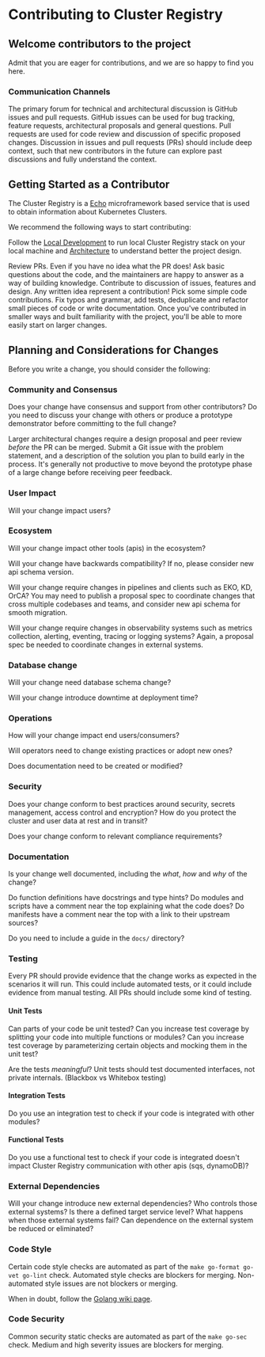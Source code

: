 # Contributing to Cluster Registry

## Welcome contributors to the project

Admit that you are eager for contributions, and we are so happy
to find you here.

### Communication Channels

The primary forum for technical and architectural discussion is GitHub issues
and pull requests. GitHub issues can be used for bug tracking, feature requests,
architectural proposals and general questions. Pull requests are used for code
review and discussion of specific proposed changes. Discussion in issues and
pull requests (PRs) should include deep context, such that new contributors in
the future can explore past discussions and fully understand the context.

## Getting Started as a Contributor

The Cluster Registry is a [Echo](https://echo.labstack.com/) microframework based
service that is used to obtain information about Kubernetes Clusters.

We recommend the following ways to start contributing:

Follow the [Local Development](./local-development.md) to run local Cluster Registry
stack on your local machine and [Architecture](./architecture.md) to understand better
the project design.

Review PRs. Even if you have no idea what the PR does! Ask basic questions about
the code, and the maintainers are happy to answer as a way of building knowledge.
Contribute to discussion of issues, features and design. Any written idea
represent a contribution! Pick some simple code contributions. Fix typos and
grammar, add tests, deduplicate and refactor small pieces of code or write
documentation. Once you've contributed in smaller ways and built familiarity
with the project, you'll be able to more easily start on larger changes.

## Planning and Considerations for Changes

Before you write a change, you should consider the following:

### Community and Consensus

Does your change have consensus and support from other contributors? Do you need
to discuss your change with others or produce a prototype demonstrator before
committing to the full change?

Larger architectural changes require a design proposal and peer review _before_
the PR can be merged. Submit a Git issue with the problem statement, and a
description of the solution you plan to build early in the process. It's
generally not productive to move beyond the prototype phase of a large change
before receiving peer feedback.

### User Impact

Will your change impact users?

### Ecosystem

Will your change impact other tools (apis) in the ecosystem?

Will your change have backwards compatibility? If no, please consider new api
schema version.

Will your change require changes in pipelines and clients such as EKO, KD, OrCA?
You may need to publish a proposal spec to coordinate
changes that cross multiple codebases and teams, and consider new api schema for
smooth migration.

Will your change require changes in observability systems such as metrics
collection, alerting, eventing, tracing or logging systems? Again, a proposal
spec be needed to coordinate changes in external systems.

### Database change

Will your change need database schema change?

Will your change introduce downtime at deployment time?

### Operations

How will your change impact end users/consumers?

Will operators need to change existing practices or adopt new ones?

Does documentation need to be created or modified?

### Security

Does your change conform to best practices around security, secrets management,
access control and encryption? How do you protect the cluster and user data
at rest and in transit?

Does your change conform to relevant compliance requirements?

### Documentation

Is your change well documented, including the _what_, _how_ and _why_ of the
change?

Do function definitions have docstrings and type hints? Do modules and scripts
have a comment near the top explaining what the code does? Do manifests have a
comment near the top with a link to their upstream sources?

Do you need to include a guide in the `docs/` directory?

### Testing

Every PR should provide evidence that the change works as expected in the
scenarios it will run. This could include automated tests, or it could include
evidence from manual testing. All PRs should include some kind of testing.

#### Unit Tests

Can parts of your code be unit tested? Can you increase test coverage by
splitting your code into multiple functions or modules? Can you increase test
coverage by parameterizing certain objects and mocking them in the unit test?

Are the tests _meaningful_? Unit tests should test documented interfaces, not
private internals. (Blackbox vs Whitebox testing)

#### Integration Tests

Do you use an integration test to check if your code is integrated with other
modules?

#### Functional Tests

Do you use a functional test to check if your code is integrated doesn't impact
Cluster Registry communication with other apis (sqs, dynamoDB)?

### External Dependencies

Will your change introduce new external dependencies? Who controls those
external systems? Is there a defined target service level? What happens when
those external systems fail? Can dependence on the external system be reduced or
eliminated?

### Code Style

Certain code style checks are automated as part of the `make go-format go-vet go-lint`
check. Automated style checks are blockers for merging. Non-automated style issues
are not blockers or merging.

When in doubt, follow the [Golang wiki page](https://github.com/golang/go/wiki).

### Code Security

Common security static checks are automated as part of the `make go-sec` check.
Medium and high severity issues are blockers for merging.

